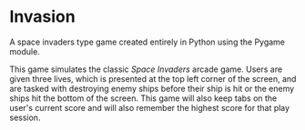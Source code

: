 # Invasion
A space invaders type game created entirely in Python using the Pygame module.

This game simulates the classic *Space Invaders* arcade game. Users are given three lives, which is presented at the top left corner of the screen, and are tasked with destroying enemy ships before their ship is hit or the enemy ships hit the bottom of the screen. This game will also keep tabs on the user's current score and will also remember the highest score for that play session. 


